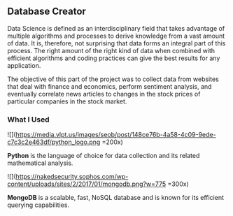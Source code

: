 ## Database Creator

Data Science is defined as an interdisciplinary field that takes advantage of multiple algorithms and processes to derive knowledge from a vast amount of data. It is, therefore, not surprising that data forms an integral part of this process. The right amount of the right kind of data when combined with efficient algorithms and coding practices can give the best results for any application.

The objective of this part of the project was to collect data from websites that deal with finance and economics, perform sentiment analysis, and eventually correlate news articles to changes in the stock prices of particular companies in the stock market.

### What I Used

![](https://media.vlpt.us/images/seob/post/148ce76b-4a58-4c09-9ede-c7c3c2e463df/python_logo.png =200x)


**Python** is the language of choice for data collection and its related mathematical analysis.

![](https://nakedsecurity.sophos.com/wp-content/uploads/sites/2/2017/01/mongodb.png?w=775 =300x)


**MongoDB** is a scalable, fast, NoSQL database and is known for its efficient querying capabilities.


